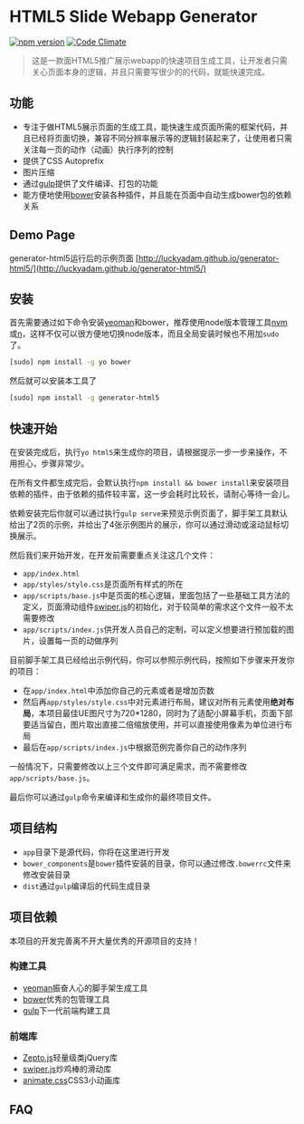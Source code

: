 # HTML5 Slide Webapp Generator
[![npm version](https://badge.fury.io/js/generator-html5.svg)](http://badge.fury.io/js/generator-html5)
[![Code Climate](https://codeclimate.com/repos/551b917869568059920055ed/badges/1030e812cad3c61e4936/gpa.svg)](https://codeclimate.com/repos/551b917869568059920055ed/feed)
> 这是一款面HTML5推广展示webapp的快速项目生成工具，让开发者只需关心页面本身的逻辑，并且只需要写很少的的代码，就能快速完成。

## 功能

* 专注于做HTML5展示页面的生成工具，能快速生成页面所需的框架代码，并且已经将页面切换，兼容不同分辨率展示等的逻辑封装起来了，让使用者只需关注每一页的动作（动画）执行序列的控制
* 提供了CSS Autoprefix
* 图片压缩
* 通过[gulp](http://gulpjs.com)提供了文件编译、打包的功能
* 能方便地使用[bower](http://bower.io)安装各种插件，并且能在页面中自动生成bower包的依赖关系

## Demo Page

generator-html5运行后的示例页面 [http://luckyadam.github.io/generator-html5/](http://luckyadam.github.io/generator-html5/) 

## 安装

首先需要通过如下命令安装[yeoman](http://yeoman.io/)和bower，推荐使用node版本管理工具[nvm](https://github.com/creationix/nvm)或[n](https://github.com/tj/n)，这样不仅可以很方便地切换node版本，而且全局安装时候也不用加``sudo``了。

```bash
[sudo] npm install -g yo bower
```

然后就可以安装本工具了

```bash
[sudo] npm install -g generator-html5
```

## 快速开始

在安装完成后，执行``yo html5``来生成你的项目，请根据提示一步一步来操作，不用担心，步骤非常少。

在所有文件都生成完后，会默认执行``npm install && bower install``来安装项目依赖的插件，由于依赖的插件较丰富，这一步会耗时比较长，请耐心等待一会儿。

依赖安装完后你就可以通过执行``gulp serve``来预览示例页面了，脚手架工具默认给出了2页的示例，并给出了4张示例图片的展示，你可以通过滑动或滚动鼠标切换展示。

然后我们来开始开发，在开发前需要重点关注这几个文件：

* ``app/index.html``
* ``app/styles/style.css``是页面所有样式的所在
* ``app/scripts/base.js``中是页面的核心逻辑，里面包括了一些基础工具方法的定义，页面滑动组件[swiper.js](http://www.idangero.us/swiper/)的初始化，对于较简单的需求这个文件一般不太需要修改
* ``app/scripts/index.js``供开发人员自己的定制，可以定义想要进行预加载的图片，设置每一页的动做序列

目前脚手架工具已经给出示例代码，你可以参照示例代码，按照如下步骤来开发你的项目：

* 在``app/index.html``中添加你自己的元素或者是增加页数
* 然后再``app/styles/style.css``中对元素进行布局，建议对所有元素使用**绝对布局**，本项目最佳UE图尺寸为720*1280，同时为了适配小屏幕手机，页面下部要适当留白，图片取出直接二倍缩放使用，并可以直接使用像素为单位进行布局
* 最后在``app/scripts/index.js``中根据范例完善你自己的动作序列

一般情况下，只需要修改以上三个文件即可满足需求，而不需要修改``app/scripts/base.js``。


最后你可以通过``gulp``命令来编译和生成你的最终项目文件。


## 项目结构

* ``app``目录下是源代码，你将在这里进行开发
* ``bower_components``是``bower``插件安装的目录，你可以通过修改``.bowerrc``文件来修改安装目录
* ``dist``通过``gulp``编译后的代码生成目录

## 项目依赖

本项目的开发完善离不开大量优秀的开源项目的支持！

### 构建工具
* [yeoman](http://yeoman.io/)振奋人心的脚手架生成工具
* [bower](http://bower.io)优秀的包管理工具
* [gulp](http://gulpjs.com)下一代前端构建工具

### 前端库
* [Zepto.js](http://zeptojs.com/)轻量级类jQuery库
* [swiper.js](http://www.idangero.us/swiper/)炒鸡棒的滑动库
* [animate.css](http://daneden.github.io/animate.css/)CSS3小动画库

## FAQ

